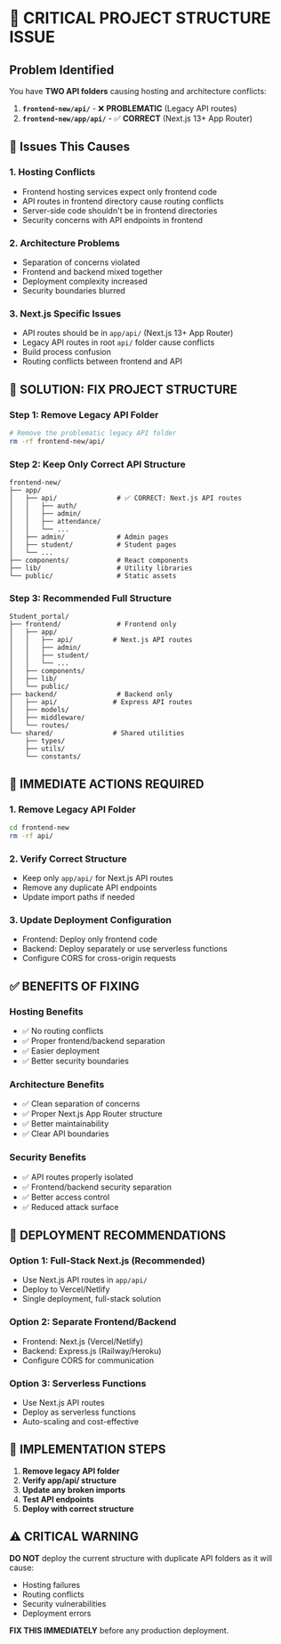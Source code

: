 # 🚨 CRITICAL PROJECT STRUCTURE ISSUE

## Problem Identified
You have **TWO API folders** causing hosting and architecture conflicts:

1. **`frontend-new/api/`** - ❌ **PROBLEMATIC** (Legacy API routes)
2. **`frontend-new/app/api/`** - ✅ **CORRECT** (Next.js 13+ App Router)

## 🚨 Issues This Causes

### **1. Hosting Conflicts**
- Frontend hosting services expect only frontend code
- API routes in frontend directory cause routing conflicts
- Server-side code shouldn't be in frontend directories
- Security concerns with API endpoints in frontend

### **2. Architecture Problems**
- Separation of concerns violated
- Frontend and backend mixed together
- Deployment complexity increased
- Security boundaries blurred

### **3. Next.js Specific Issues**
- API routes should be in `app/api/` (Next.js 13+ App Router)
- Legacy API routes in root `api/` folder cause conflicts
- Build process confusion
- Routing conflicts between frontend and API

## 🔧 SOLUTION: FIX PROJECT STRUCTURE

### **Step 1: Remove Legacy API Folder**
```bash
# Remove the problematic legacy API folder
rm -rf frontend-new/api/
```

### **Step 2: Keep Only Correct API Structure**
```
frontend-new/
├── app/
│   ├── api/               # ✅ CORRECT: Next.js API routes
│   │   ├── auth/
│   │   ├── admin/
│   │   ├── attendance/
│   │   └── ...
│   ├── admin/             # Admin pages
│   ├── student/           # Student pages
│   └── ...
├── components/            # React components
├── lib/                   # Utility libraries
└── public/                # Static assets
```

### **Step 3: Recommended Full Structure**
```
Student_portal/
├── frontend/              # Frontend only
│   ├── app/
│   │   ├── api/          # Next.js API routes
│   │   ├── admin/
│   │   ├── student/
│   │   └── ...
│   ├── components/
│   ├── lib/
│   └── public/
├── backend/               # Backend only
│   ├── api/              # Express API routes
│   ├── models/
│   ├── middleware/
│   └── routes/
└── shared/               # Shared utilities
    ├── types/
    ├── utils/
    └── constants/
```

## 🎯 IMMEDIATE ACTIONS REQUIRED

### **1. Remove Legacy API Folder**
```bash
cd frontend-new
rm -rf api/
```

### **2. Verify Correct Structure**
- Keep only `app/api/` for Next.js API routes
- Remove any duplicate API endpoints
- Update import paths if needed

### **3. Update Deployment Configuration**
- Frontend: Deploy only frontend code
- Backend: Deploy separately or use serverless functions
- Configure CORS for cross-origin requests

## ✅ BENEFITS OF FIXING

### **Hosting Benefits**
- ✅ No routing conflicts
- ✅ Proper frontend/backend separation
- ✅ Easier deployment
- ✅ Better security boundaries

### **Architecture Benefits**
- ✅ Clean separation of concerns
- ✅ Proper Next.js App Router structure
- ✅ Better maintainability
- ✅ Clear API boundaries

### **Security Benefits**
- ✅ API routes properly isolated
- ✅ Frontend/backend security separation
- ✅ Better access control
- ✅ Reduced attack surface

## 🚀 DEPLOYMENT RECOMMENDATIONS

### **Option 1: Full-Stack Next.js (Recommended)**
- Use Next.js API routes in `app/api/`
- Deploy to Vercel/Netlify
- Single deployment, full-stack solution

### **Option 2: Separate Frontend/Backend**
- Frontend: Next.js (Vercel/Netlify)
- Backend: Express.js (Railway/Heroku)
- Configure CORS for communication

### **Option 3: Serverless Functions**
- Use Next.js API routes
- Deploy as serverless functions
- Auto-scaling and cost-effective

## 🔧 IMPLEMENTATION STEPS

1. **Remove legacy API folder**
2. **Verify app/api/ structure**
3. **Update any broken imports**
4. **Test API endpoints**
5. **Deploy with correct structure**

## ⚠️ CRITICAL WARNING

**DO NOT** deploy the current structure with duplicate API folders as it will cause:
- Hosting failures
- Routing conflicts
- Security vulnerabilities
- Deployment errors

**FIX THIS IMMEDIATELY** before any production deployment.

